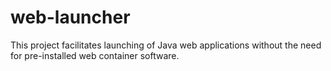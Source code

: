 # web-launcher

This project facilitates launching of Java web applications without the need for pre-installed web container software.
